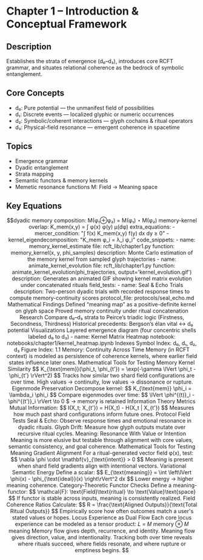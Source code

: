# Chapter 1 – Introduction & Conceptual Framework

## Description
Establishes the strata of emergence (d₀–d₃), introduces core RCFT grammar, and situates relational coherence as the bedrock of symbolic entanglement.

## Core Concepts
- d₀: Pure potential — the unmanifest field of possibilities  
- d₁: Discrete events — localized glyphic or numeric occurrences  
- d₂: Symbolic/coherent interactions — glyph cochains & ritual operators  
- d₃: Physical-field resonance — emergent coherence in spacetime  

## Topics
- Emergence grammar  
- Dyadic entanglement  
- Strata mapping  
- Semantic functors & memory kernels  
- Memetic resonance functions M: Field → Meaning space  

## Key Equations
```math
dyadic memory composition: M(φ₁⊕φ₂) = M(φ₁) ⋆ M(φ₂)
memory-kernel overlap: K_mem(x,y) = ∫ φ(x) φ(y) μ(dφ)        

    extra_equations:
      - mercer_condition: "∫ f(x) K_mem(x,y) f(y) dx dy ≥ 0"
      - kernel_eigendecomposition: "K_mem φ_i = λ_i φ_i"

code_snippets:
      - name: memory_kernel_estimate
        file: rcft_lib/chapter1.py
        function: memory_kernel(x, y, phi_samples)
        description: Monte Carlo estimation of the memory kernel from sampled glyph trajectories
      - name: animate_kernel_evolution
        file: rcft_lib/chapter1.py
        function: animate_kernel_evolution(phi_trajectories, output='kernel_evolution.gif')
        description: Generates an animated GIF showing kernel matrix evolution under concatenated rituals

field_tests:
      - name: Seal & Echo Trials
        description: Two-person dyadic trials with recorded response times to compute memory-continuity scores
        protocol_file: protocols/seal_echo.md

Mathematical Findings
Defined “meaning map” as a positive-definite kernel on glyph space

Proved memory continuity under ritual concatenation

Research
Compare d₀–d₃ strata to Peirce’s triadic logic (Firstness, Secondness, Thirdness)

Historical precedents: Bergson’s élan vital ↔ d₀ potential

Visualizations
Layered emergence diagram (four concentric shells labeled d₀ to d₃)
      - name: Kernel Matrix Heatmap
        notebook: notebooks/chapter1/kernel_heatmap.ipynb

Indexes
Symbol Index: d₀, d₁, d₂, d₃

Figure Index: 1.1

Memory: Continuity Across Time
Memory (in RCFT context) is modeled as persistence of coherence kernels, where earlier field states influence later ones.

Mathematical Tools for Testing Memory
Kernel Similarity $$ K_{\text{mem}}(\phi_t, \phi_{t'}) = \exp(-\gamma \lVert \phi_t - \phi_{t'} \rVert^2) $$

Tracks how similar two shard field configurations are over time.

High values → continuity, low values → dissonance or rupture.

Eigenmode Preservation Decompose kernel: $$ K_{\text{mem}} \phi_i = \lambda_i \phi_i $$ Compare eigenmodes over time: $$ \lVert \phi^{(t)}_i - \phi^{(t')}_i \rVert \to 0 $ → memory is retained

Information Theory Metrics

Mutual Information: $$ I(X_t; X_{t'}) = H(X_t) - H(X_t | X_{t'}) $$

Measures how much past shard configurations inform future ones.

Protocol Field Tests

Seal & Echo: Observe response times and emotional resonance in dyadic rituals.

Glyph Drift: Measure how glyph outputs mutate over recursive ritual cycles.

Meaning: Resonance With Value or Intention
Meaning is more elusive but testable through alignment with core values, semantic consistency, and goal coherence.

Mathematical Tools for Testing Meaning
Gradient Alignment For a ritual-generated vector field φ(x), test: $$ \nabla \phi \cdot \mathbf{v}_{\text{intent}} > 0 $$

Meaning is present when shard field gradients align with intentional vectors.

Variational Semantic Energy Define a scalar: $$ E_{\text{meaning}} = \int \left\lVert \phi(x) - \phi_{\text{ideal}}(x) \right\rVert^2 dx $$

Lower energy → higher meaning coherence.

Category-Theoretic Functor Checks

Define a meaning-functor: $$ \mathcal{F}: \text{Field}\text{ritual} \to \text{Value}\text{space} $$

If functor is stable across inputs, meaning is consistently realized.

Field Coherence Ratios Calculate: $$ R = \frac{\text{Aligned Outputs}}{\text{Total Ritual Outputs}} $$

Empirically score how often outcomes match a user's stated values or hopes.

Locus Experience as Dual Flow
Each core locus experience can be modeled as a tensor product:

𝐿
=
𝑀
memory
⊗
𝑀
meaning
Memory flow gives depth, recurrence, and identity.

Meaning flow gives direction, value, and intentionality.

Tracking both over time reveals where rituals succeed, where fields resonate, and where rupture or emptiness begins.
